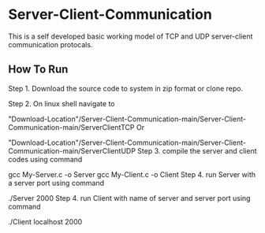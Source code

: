 # Server-Client-Communication
This is a self developed basic working model of TCP and UDP server-client communication protocals.

## How To Run
Step 1. Download the source code to system in zip format or clone repo.

Step 2. On linux shell navigate to

"Download-Location"/Server-Client-Communication-main/Server-Client-Communication-main/ServerClientTCP
Or

"Download-Location"/Server-Client-Communication-main/Server-Client-Communication-main/ServerClientUDP
Step 3. compile the server and client codes using command

gcc My-Server.c -o Server
gcc My-Client.c -o Client
Step 4. run Server with a server port using command

./Server 2000
Step 4. run Client with name of server and server port using command

./Client localhost 2000
